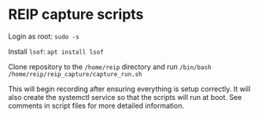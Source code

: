 # REIP capture scripts

Login as root: `sudo -s`

Install `lsof`: `apt install lsof`

Clone repository to the `/home/reip` directory and run `/bin/bash /home/reip/reip_capture/capture_run.sh`

This will begin recording after ensuring everything is setup correctly. It will also create the systemctl service so that the scripts will run at boot. See comments in script files for more detailed information.

